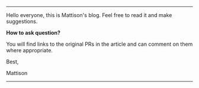 --- 

Hello everyone, this is Mattison's blog. Feel free to read it and make suggestions.

**How to ask question?**

You will find links to the original PRs in the article and can comment on them where appropriate.

Best,

Mattison

---